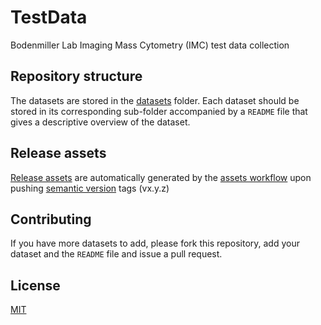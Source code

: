 # TestData

Bodenmiller Lab Imaging Mass Cytometry (IMC) test data collection

## Repository structure

The datasets are stored in the [datasets](https://github.com/BodenmillerGroup/TestData/blob/main/datasets) folder.
Each dataset should be stored in its corresponding sub-folder accompanied by a `README` file that gives a descriptive overview of the dataset.

## Release assets

[Release assets](https://github.com/BodenmillerGroup/TestData/releases) are automatically generated by the [assets workflow](.github/workflows/assets.yml) upon pushing [semantic version](https://semver.org) tags (vx.y.z)

## Contributing

If you have more datasets to add, please fork this repository, add your dataset and the `README` file and issue a pull request.

## License

[MIT](LICENSE)
